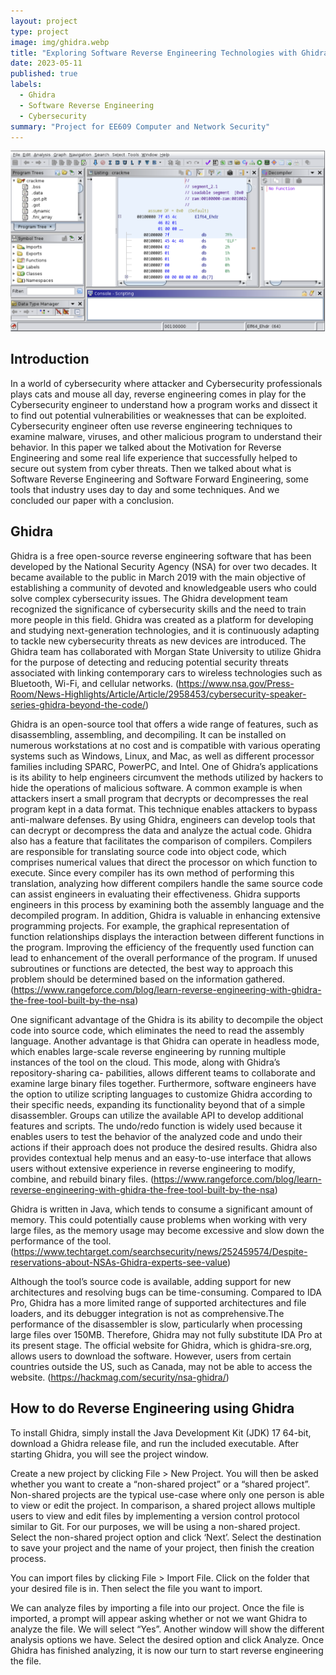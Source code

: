 ```yaml
---
layout: project
type: project
image: img/ghidra.webp
title: "Exploring Software Reverse Engineering Technologies with Ghidra"
date: 2023-05-11
published: true
labels:
  - Ghidra
  - Software Reverse Engineering
  - Cybersecurity
summary: "Project for EE609 Computer and Network Security"
---
```


<img class="img-fluid" src="../img/ghidra.png">

## Introduction

In a world of cybersecurity where attacker and Cybersecurity professionals plays cats and mouse all day, reverse engineering comes in play for the Cybersecurity engineer to understand how a program works and dissect it to find out potential vulnerabilities or weaknesses that can be exploited. Cybersecurity engineer often use reverse engineering techniques to examine malware, viruses, and other malicious program to understand their behavior.
In this paper we talked about the Motivation for Reverse Engineering and some real life experience that successfully helped to secure out system from cyber threats. Then we talked about what is Software Reverse Engineering and Software Forward Engineering, some tools that industry uses day to day and some techniques. And we concluded our paper with a conclusion.

## Ghidra
  
Ghidra is a free open-source reverse engineering software that has been developed by the National Security Agency (NSA) for over two decades. It became available to the public in March 2019 with the main objective of establishing a community of devoted and knowledgeable users who could solve complex cybersecurity issues. The Ghidra development team recognized the significance of cybersecurity skills and the need to train more people in this field. Ghidra was created as a platform for developing and
studying next-generation technologies, and it is continuously adapting to tackle new cybersecurity threats as new devices are introduced. The Ghidra team has collaborated with Morgan State University to utilize Ghidra for the purpose of detecting and reducing potential security threats associated with linking contemporary cars to wireless technologies such as Bluetooth, Wi-Fi, and cellular networks. 
(https://www.nsa.gov/Press-Room/News-Highlights/Article/Article/2958453/cybersecurity-speaker-series-ghidra-beyond-the-code/)

Ghidra is an open-source tool that offers a wide range of features, such as disassembling, assembling, and decompiling. It can be installed on numerous workstations at no cost and is compatible with various operating systems such as Windows, Linux, and Mac, as well as different processor families including SPARC, PowerPC, and Intel. One of Ghidra’s applications is its ability to help engineers circumvent the methods utilized by hackers to hide the operations of malicious software. A common example is when attackers insert a small program that decrypts or decompresses the real program kept in a data format. This technique enables attackers to bypass anti-malware defenses. By using Ghidra, engineers can develop tools that can decrypt or decompress the data and analyze the actual code. Ghidra also has a feature that facilitates the comparison of compilers. Compilers are responsible for translating source code into object code, which comprises numerical values that direct the processor on which function to execute. Since every compiler has its own method of performing this translation, analyzing how different compilers handle the same source code can assist engineers in evaluating their effectiveness. Ghidra supports engineers in this process by examining both the assembly language and the decompiled program. In addition, Ghidra is valuable in enhancing extensive programming projects. For example, the graphical representation of function relationships displays the interaction between different functions in the program. Improving the efficiency of the frequently used function can lead to enhancement of the overall performance of the program. If unused subroutines or functions are detected, the best way to approach this problem should be determined based on the information gathered. 
(https://www.rangeforce.com/blog/learn-reverse-engineering-with-ghidra-the-free-tool-built-by-the-nsa)

One significant advantage of the Ghidra is its ability to decompile the object code into source code, which eliminates the need to read the assembly language. Another advantage is that Ghidra can operate in headless mode, which enables large-scale reverse engineering by running multiple instances of the tool on the cloud. This mode, along with Ghidra’s repository-sharing ca- pabilities, allows different teams to collaborate and examine large binary files together. Furthermore, software engineers have the option to utilize scripting languages to customize Ghidra according to their specific needs, expanding its functionality beyond that of a simple disassembler. Groups can utilize the available API to develop additional features and scripts. The undo/redo function is widely used because it enables users to test the behavior of the analyzed code and undo their actions if their approach does not produce the desired results. Ghidra also provides contextual help menus and an easy-to-use interface that allows users without extensive experience in reverse engineering to modify, combine, and rebuild binary files. 
(https://www.rangeforce.com/blog/learn-reverse-engineering-with-ghidra-the-free-tool-built-by-the-nsa)

Ghidra is written in Java, which tends to consume a significant amount of memory. This could potentially cause problems when working with very large files, as the memory usage may become excessive and slow down the performance of the tool. (https://www.techtarget.com/searchsecurity/news/252459574/Despite-reservations-about-NSAs-Ghidra-experts-see-value) 

Although the tool’s source code is available, adding support for new architectures and resolving bugs can be time-consuming. Compared to IDA Pro, Ghidra has a more limited range of supported architectures and file loaders, and its debugger integration is not as comprehensive.The performance of the disassembler is slow, particularly when processing large files over 150MB. Therefore, Ghidra may not fully substitute IDA Pro at its present stage. The official website for Ghidra, which is ghidra-sre.org, allows users to download the software. However, users from certain countries outside the US, such as Canada, may not be able to access the website. (https://hackmag.com/security/nsa-ghidra/)

## How to do Reverse Engineering using Ghidra
                                                                                                                                                                                                                                                                                                                                                                                                                                                                                                                                                                                                                                                   
To install Ghidra, simply install the Java Development Kit (JDK) 17 64-bit, download a Ghidra release file, and run the included executable. After starting Ghidra, you will see the project window.
                                                                                                                                                                                                                                                                                                                                                                                                                                                                                                                                                                                                                                                   
Create a new project by clicking File > New Project. You will then be asked whether you want to create a “non-shared project” or a “shared project”. Non-shared projects are the typical use-case where only one person is able to view or edit the project. In comparison, a shared project allows multiple users to view and edit files by implementing a version control protocol similar to Git. For our purposes, we will be using a non-shared project. Select the non-shared project option and click ‘Next’. Select the destination to save your project and the name of your project, then finish the creation process.
                                                                                                                                                                                                                                                                                                                                                                                                                                                                                                                                                                                                                                                   
You can import files by clicking File > Import File. Click on the folder that your desired file is in. Then select the file you want to import.                                                                                                                                                                                                                                                                                                                                                                                                                                                                                                                                                                                                                                                

We can analyze files by importing a file into our project. Once the file is imported, a prompt will appear asking whether or not we want Ghidra to analyze the file. We will select “Yes”. Another window will show the different analysis options we have. Select the desired option and click Analyze. Once Ghidra has finished analyzing, it is now our turn to start reverse engineering the file.                                                                                                                                                                                                                                                                                                                                                                                                                                                                                                                                                                                                                                                   
